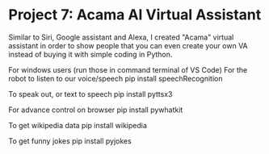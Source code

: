 # Project 7: Acama AI Virtual Assistant

Similar to Siri, Google assistant and Alexa, I created "Acama" virtual assistant in order to show people that you can even create your own VA instead of buying it with simple coding in Python.

For windows users
(run those in command terminal of VS Code) 
For the robot to listen to our voice/speech pip install speechRecognition

To speak out, or text to speech pip install pyttsx3

For advance control on browser pip install pywhatkit

To get wikipedia data pip install wikipedia

To get funny jokes pip install pyjokes
